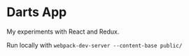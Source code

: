 Darts App
=========

My experiments with React and Redux.

Run locally with `webpack-dev-server --content-base public/`
